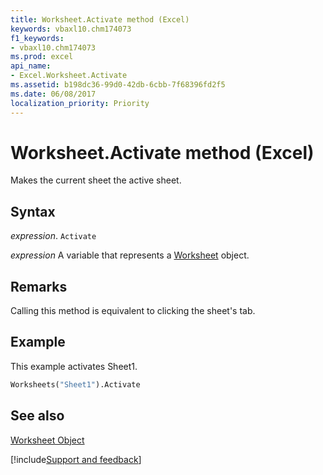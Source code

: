 ```yaml
---
title: Worksheet.Activate method (Excel)
keywords: vbaxl10.chm174073
f1_keywords:
- vbaxl10.chm174073
ms.prod: excel
api_name:
- Excel.Worksheet.Activate
ms.assetid: b198dc36-99d0-42db-6cbb-7f68396fd2f5
ms.date: 06/08/2017
localization_priority: Priority
---
```



# Worksheet.Activate method (Excel)

Makes the current sheet the active sheet. 


## Syntax

_expression_. `Activate`

_expression_ A variable that represents a [Worksheet](./Excel.Worksheet.md) object.


## Remarks

Calling this method is equivalent to clicking the sheet's tab.


## Example

This example activates Sheet1.


```vb
Worksheets("Sheet1").Activate
```


## See also


[Worksheet Object](Excel.Worksheet.md)

[!include[Support and feedback](~/includes/feedback-boilerplate.md)]